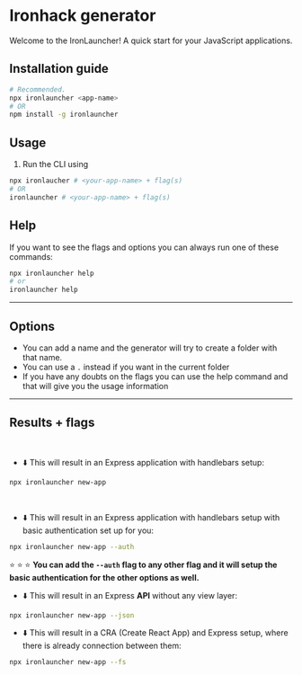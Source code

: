 # Ironhack generator

Welcome to the IronLauncher! A quick start for your JavaScript applications.

## Installation guide

```sh
# Recommended.
npx ironlauncher <app-name>
# OR
npm install -g ironlauncher
```

## Usage

1. Run the CLI using

```sh
npx ironlaucher # <your-app-name> + flag(s)
# OR
ironlauncher # <your-app-name> + flag(s)
```

## Help

If you want to see the flags and options you can always run one of these commands:

```sh
npx ironlauncher help
# or
ironlauncher help
```

---

## Options

- You can add a name and the generator will try to create a folder with that name.
- You can use a `.` instead if you want in the current folder
- If you have any doubts on the flags you can use the help command and that will give you the usage information

---

## Results + flags

<br>

- :arrow_down: This will result in an Express application with handlebars setup:

```sh
npx ironlauncher new-app
```

<br>

- :arrow_down: This will result in an Express application with handlebars setup with basic authentication set up for you:

```sh
npx ironlauncher new-app --auth
```

:star: :star: :star: **You can add the `--auth` flag to any other flag and it will setup the basic authentication for the other options as well.**

- :arrow_down: This will result in an Express **API** without any view layer:

```sh
npx ironlauncher new-app --json
```

- :arrow_down: This will result in a CRA (Create React App) and Express setup, where there is already connection between them:

```sh
npx ironlauncher new-app --fs
```

<br>
